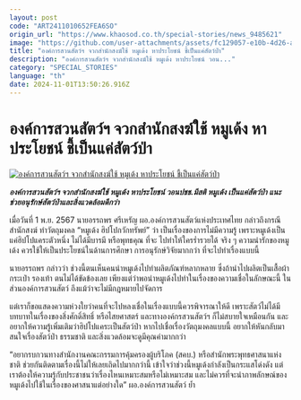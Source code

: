 ```yaml
---
layout: post
code: "ART2411010652FEA6SO"
origin_url: "https://www.khaosod.co.th/special-stories/news_9485621"
image: "https://github.com/user-attachments/assets/fc129057-e10b-4d26-ab9b-3f24cb1c2429"
title: "องค์การสวนสัตว์ฯ จวกสำนักสงฆ์ใช้ หมูเด้ง หาประโยชน์ ชี้เป็นแค่สัตว์ป่า"
description: "องค์การสวนสัตว์ฯ จวกสำนักสงฆ์ใช้ หมูเด้ง หาประโยชน์ วอน..."
category: "SPECIAL_STORIES"
language: "th"
date: 2024-11-01T13:50:26.916Z
---
```


# องค์การสวนสัตว์ฯ จวกสำนักสงฆ์ใช้ หมูเด้ง หาประโยชน์ ชี้เป็นแค่สัตว์ป่า

[![องค์การสวนสัตว์ฯ จวกสำนักสงฆ์ใช้ หมูเด้ง หาประโยชน์ ชี้เป็นแค่สัตว์ป่า](https://www.khaosod.co.th/wpapp/uploads/2024/11/moodang01-11-01.jpg "องค์การสวนสัตว์ฯ จวกสำนักสงฆ์ใช้ หมูเด้ง หาประโยชน์ ชี้เป็นแค่สัตว์ป่า")](https://www.khaosod.co.th/wpapp/uploads/2024/11/moodang01-11-01.jpg)

_**องค์การสวนสัตว์ฯ จวกสำนักสงฆ์ใช้ หมูเด้ง หาประโยชน์ วอนปชช.มีสติ หมูเด้ง เป็นแค่สัตว์ป่า แนะช่วยอนุรักษ์สัตว์ป่าและสิ่งแวดล้อมดีกว่า**_

เมื่อวันที่ 1 พ.ย. 2567 นายอรรถพร ศรีเหรัญ ผอ.องค์การสวนสัตว์แห่งประเทศไทย กล่าวถึงกรณีสำนักสงฆ์ ทำวัตถุมงคล “หมูเด้ง ฮิปโปกวักทรัพย์” ว่า เป็นเรื่องของการไม่มีความรู้ เพราะหมูเด้งเป็นแค่ฮิปโปแคระตัวหนึ่ง ไม่ได้มีบารมี หรือพุทธคุณ ที่จะ ไปทำให้ใครร่ำรวยได้ จริง ๆ ความน่ารักของหมูเด้ง ควรใช้ให้เป็นประโยชน์ในด้านการศึกษา การอนุรักษ์วิจัยมากกว่า ที่จะไปทำเรื่องแบบนี้

นายอรรถพร กล่าวว่า ช่วงนี้ตนเห็นคนนำหมูเด้งไปทำผลิตภัณฑ์หลากหลาย ซึ่งถ้านำไปผลิตเป็นเสื้อผ้า กระเป๋า รองเท้า ตนไม่ได้ขัดข้องเลย เพียงแต่ว่าพอนำหมูเด้งไปทำในเรื่องของความเชื่อในลักษณะนี้ ในส่วนองค์การสวนสัตว์ ถึงแม้ว่าจะไม่มีกฎหมายไปจัดการ

แต่เราก็ขอแสดงความห่วงใยว่าคนที่จะไปหลงเชื่อในเรื่องแบบนี้ควรพิจารณาให้ดี เพราะสัตว์ไม่ได้มีบทบาทในเรื่องของสิ่งศักดิ์สิทธิ์ หรือไสยศาสตร์ และทางองค์กรสวนสัตว์ฯ ก็ไม่สบายใจเหมือนกัน และอยากให้ความรู้เพิ่มเติมว่าฮิปโปแคระเป็นสัตว์ป่า หากไปเชื่อเรื่องวัตถุมงคลแบบนี้ อยากให้หันกลับมาสนใจเรื่องสัตว์ป่า ธรรมชาติ และสิ่งแวดล้อมจะดูมีคุณค่ามากกว่า

“อยากรบกวนทางสำนักงานคณะกรรมการคุ้มครองผู้บริโภค (สคบ.) หรือสำนักพระพุทธศาสนาแห่งชาติ ช่วยกันติดตามเรื่องนี้ไม่ให้เลยเถิดไปมากกว่านี้ เข้าใจว่าช่วงนี้หมูเด้งกำลังเป็นกระแสโด่งดัง แต่เราต้องให้ความรู้กับประชาชนว่าเรื่องไหนเหมาะสมหรือไม่เหมาะสม และไม่ควรที่จะนำภาพลักษณ์ของหมูเด้งไปใช้ในเรื่องของศาสนาแต่อย่างใด” ผอ.องค์การสวนสัตว์ ย้ำ